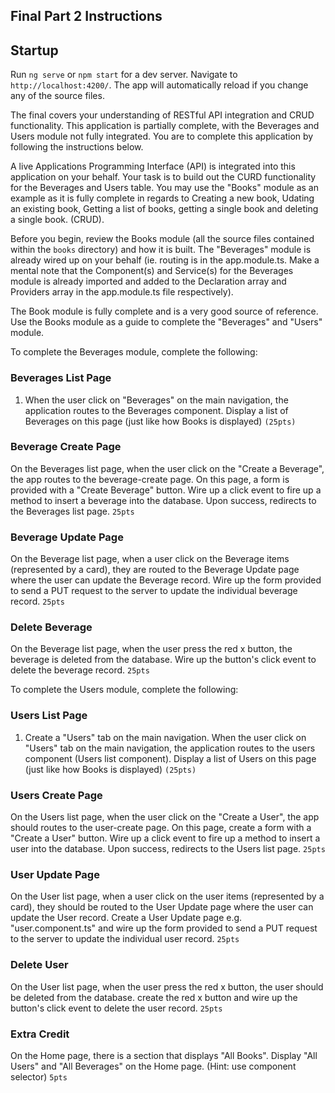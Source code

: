 ## Final Part 2 Instructions

## Startup
Run `ng serve` or `npm start` for a dev server. Navigate to `http://localhost:4200/`. The app will automatically reload if you change any of the source files.


The final covers your understanding of RESTful API integration and CRUD functionality. 
This application is partially complete, with the Beverages and Users module not fully integrated. You are to complete this application by following the instructions below. 

A live Applications Programming Interface (API) is integrated into this application on your behalf. Your task is to build out the CURD functionality for the Beverages and Users table. You may use the "Books" module as an example as it is fully complete in regards to Creating a new book, Udating an existing book, Getting a list of books, getting a single book and deleting a single book. (CRUD).

Before you begin, review the Books module (all the source files contained within the `books` directory) and how it is built. The "Beverages" module is already wired up on your behalf (ie. routing is in the app.module.ts. Make a mental note that the Component(s) and Service(s) for the Beverages module is already imported and added to the Declaration array and Providers array in the app.module.ts file respectively).

The Book module is fully complete and is a very good source of reference. Use the Books module as a guide to complete the "Beverages" and "Users" module. 

To complete the Beverages module, complete the following:

### Beverages List Page
1. When the user click on "Beverages" on the main navigation, the application routes to the Beverages component. Display a list of Beverages on this page (just like how Books is displayed) `(25pts)`

### Beverage Create Page
On the Beverages list page, when the user click on the "Create a Beverage", the app routes to the beverage-create page. On this page, a form is provided with a "Create Beverage" button. Wire up a click event to fire up a method to insert a beverage into the database. Upon success, redirects to the Beverages list page. `25pts`

### Beverage Update Page
On the Beverage list page, when a user click on the Beverage items (represented by a card), they are routed to the Beverage Update page where the user can update the Beverage record. Wire up the form provided to send a PUT request to the server to update the individual beverage record. `25pts`

### Delete Beverage
On the Beverage list page, when the user press the red x button, the beverage is deleted from the database. Wire up the button's click event to delete the beverage record. `25pts`

To complete the Users module, complete the following:

### Users List Page
1. Create a "Users" tab on the main navigation. When the user click on "Users" tab on the main navigation, the application routes to the users component (Users list component). Display a list of Users on this page (just like how Books is displayed) `(25pts)`

### Users Create Page
On the Users list page, when the user click on the "Create a User", the app should routes to the user-create page. On this page, create a form with a "Create a User" button. Wire up a click event to fire up a method to insert a user into the database. Upon success, redirects to the Users list page. `25pts`

### User Update Page
On the User list page, when a user click on the user items (represented by a card), they should be routed to the User Update page where the user can update the User record. Create a User Update page e.g. "user.component.ts" and wire up the form provided to send a PUT request to the server to update the individual user record. `25pts`

### Delete User
On the User list page, when the user press the red x button, the user should be deleted from the database. create the red x button and wire up the button's click event to delete the user record. `25pts`

### Extra Credit
On the Home page, there is a section that displays "All Books". Display "All Users" and "All Beverages" on the Home page. (Hint: use component selector) `5pts`
